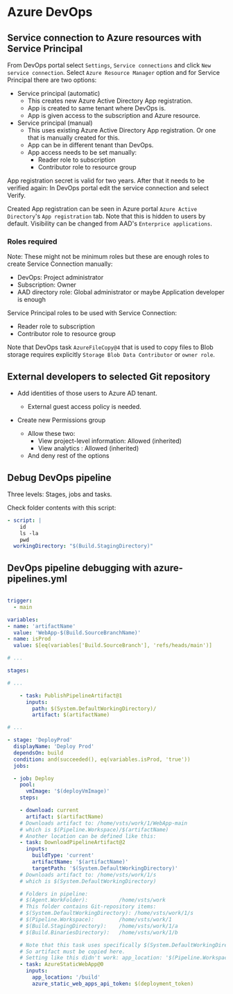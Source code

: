 # Azure DevOps

## Service connection to Azure resources with Service Principal

From DevOps portal select `Settings`, `Service connections` and click `New service connection`. Select `Azure Resource Manager` option and for Service Principal there are two options:

- Service principal (automatic)
  - This creates new Azure Active Directory App registration.
  - App is created to same tenant where DevOps is.
  - App is given access to the subscription and Azure resource.
- Service principal (manual)
  - This uses existing Azure Active Directory App registration. Or one that is manually created for this.
  - App can be in different tenant than DevOps.
  - App access needs to be set manually:
    - Reader role to subscription
    - Contributor role to resource group

App registration secret is valid for two years. After that it needs to be verified again: In DevOps portal edit the service connection and select Verify.

Created App registration can be seen in Azure portal `Azure Active Directory`'s `App registration` tab. Note that this is hidden to users by default. Visibility can be changed from AAD's `Enterprice applications`.

### Roles required

Note: These might not be minimum roles but these are enough roles to create Service Connection manually:

- DevOps: Project administrator
- Subscription: Owner
- AAD directory role: Global administrator or maybe Application developer is enough

Service Principal roles to be used with Service Connection:

- Reader role to subscription
- Contributor role to resource group

Note that DevOps task `AzureFileCopy@4` that is used to copy files to Blob storage requires explicitly `Storage Blob Data Contributor` or `owner role`.

## External developers to selected Git repository

- Add identities of those users to Azure AD tenant.

  - External guest access policy is needed.

- Create new Permissions group
  - Allow these two:
    - View project-level information: Allowed (inherited)
    - View analytics : Allowed (inherited)
  - And deny rest of the options

## Debug DevOps pipeline

Three levels: Stages, jobs and tasks.

Check folder contents with this script:

```yml
- script: |
    id
    ls -la
    pwd
  workingDirectory: "$(Build.StagingDirectory)"
```

## DevOps pipeline debugging with azure-pipelines.yml

```yml

trigger:
  - main

variables:
- name: 'artifactName'
  value: 'WebApp-$(Build.SourceBranchName)'
- name: isProd
  value: $[eq(variables['Build.SourceBranch'], 'refs/heads/main')]

# ...

stages:

# ...

    - task: PublishPipelineArtifact@1
      inputs:
        path: $(System.DefaultWorkingDirectory)/
        artifact: $(artifactName)

# ...

- stage: 'DeployProd'
  displayName: 'Deploy Prod'
  dependsOn: build
  condition: and(succeeded(), eq(variables.isProd, 'true'))
  jobs:

  - job: Deploy
    pool:
      vmImage: '$(deployVmImage)'
    steps:

    - download: current
      artifact: $(artifactName)
    # Downloads artifact to: /home/vsts/work/1/WebApp-main
    # which is $(Pipeline.Workspace)/$(artifactName)
    # Another location can be defined like this:
    - task: DownloadPipelineArtifact@2
      inputs:
        buildType: 'current'
        artifactName: '$(artifactName)'
        targetPath: '$(System.DefaultWorkingDirectory)'
    # Downloads artifact to: /home/vsts/work/1/s
    # which is $(System.DefaultWorkingDirectory)

    # Folders in pipeline:
    # $(Agent.WorkFolder):          /home/vsts/work
    # This folder contains Git-repository items:
    # $(System.DefaultWorkingDirectory): /home/vsts/work/1/s
    # $(Pipeline.Workspace):        /home/vsts/work/1
    # $(Build.StagingDirectory):    /home/vsts/work/1/a
    # $(Build.BinariesDirectory):   /home/vsts/work/1/b

    # Note that this task uses specifically $(System.DefaultWorkingDirectory) folder.
    # So artifact must be copied here.
    # Setting like this didn't work: app_location: '$(Pipeline.Workspace)/$(artifactName)/build'
    - task: AzureStaticWebApp@0
      inputs:
        app_location: '/build'
        azure_static_web_apps_api_token: $(deployment_token)
```
